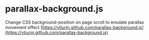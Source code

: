 # parallax-background.js
Change CSS background-position on page scroll to emulate parallax movement effect
[https://ytiurin.github.com/parallax-background.js](https://ytiurin.github.com/parallax-background.js)
